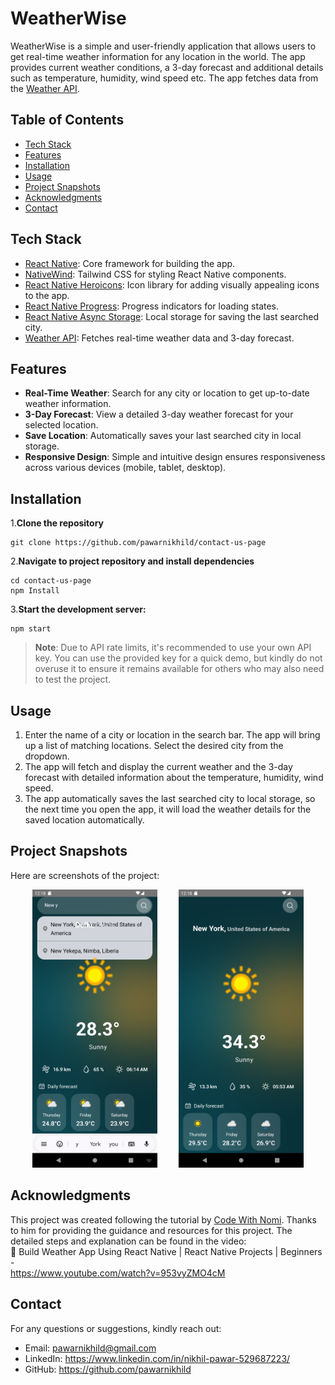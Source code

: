 # WeatherWise

WeatherWise is a simple and user-friendly application that allows users to get real-time weather information for any location in the world. The app provides current weather conditions, a 3-day forecast and additional details such as temperature, humidity, wind speed etc. The app fetches data from the [Weather API](https://www.weatherapi.com/).

## Table of Contents

- [Tech Stack](#tech-stack)
- [Features](#features)
- [Installation](#installation)
- [Usage](#usage)
- [Project Snapshots](#project-snapshots)
- [Acknowledgments](#acknowledgments)
- [Contact](#contact)

## Tech Stack

- [React Native](https://reactnative.dev/): Core framework for building the app.
- [NativeWind](https://www.nativewind.dev/): Tailwind CSS for styling React Native components.
- [React Native Heroicons](https://www.npmjs.com/package/react-native-heroicons): Icon library for adding visually appealing icons to the app.
- [React Native Progress](https://www.npmjs.com/package/react-native-progress): Progress indicators for loading states.
- [React Native Async Storage](https://www.npmjs.com/package/@react-native-async-storage/async-storage): Local storage for saving the last searched city.
- [Weather API](https://www.weatherapi.com/): Fetches real-time weather data and 3-day forecast.

## Features

- **Real-Time Weather**: Search for any city or location to get up-to-date weather information.
- **3-Day Forecast**: View a detailed 3-day weather forecast for your selected location.
- **Save Location**: Automatically saves your last searched city in local storage.
- **Responsive Design**: Simple and intuitive design ensures responsiveness across various devices (mobile, tablet, desktop).

## Installation

1.**Clone the repository**
```
git clone https://github.com/pawarnikhild/contact-us-page
```
2.**Navigate to project repository and install dependencies**
```
cd contact-us-page
npm Install
```
3.**Start the development server:**
```
npm start
```

> **Note**: Due to API rate limits, it's recommended to use your own API key. You can use the provided key for a quick demo, but kindly do not overuse it to ensure it remains available for others who may also need to test the project.

## Usage

1. Enter the name of a city or location in the search bar. The app will bring up a list of matching locations. Select the desired city from the dropdown.
2. The app will fetch and display the current weather and the 3-day forecast with detailed information about the temperature, humidity, wind speed.
3. The app automatically saves the last searched city to local storage, so the next time you open the app, it will load the weather details for the saved location automatically.

## Project Snapshots

Here are screenshots of the project:

<p align="center">
  <img src="https://github.com/pawarnikhild/WeatherWise/blob/main/Project%20Demo/Screenshot_1722538089.png" alt="Screenshot 1" width="200" style="margin-right: 30px;"/>
  <img src="https://github.com/pawarnikhild/WeatherWise/blob/main/Project%20Demo/Screenshot_1722538097.png" alt="Screenshot 2" width="200"/>
</p>

## Acknowledgments

This project was created following the tutorial by [Code With Nomi](https://www.youtube.com/@codewithnomi). Thanks to him for providing the guidance and resources for this project. The detailed steps and explanation can be found in the video:<br>
🔴 Build Weather App Using React Native | React Native Projects | Beginners -<br>
https://www.youtube.com/watch?v=953vyZMO4cM

## Contact

For any questions or suggestions, kindly reach out:

- Email: pawarnikhild@gmail.com
- LinkedIn: https://www.linkedin.com/in/nikhil-pawar-529687223/
- GitHub: https://github.com/pawarnikhild
